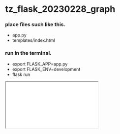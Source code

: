 # tz_flask_20230228_graph

### place files such like this.

- app.py
- templates/index.html


### run in the terminal.

- export FLASK_APP=app.py
- export FLASK_ENV=development
- flask run



<iframe src="./Flask App.html"></iframe>
